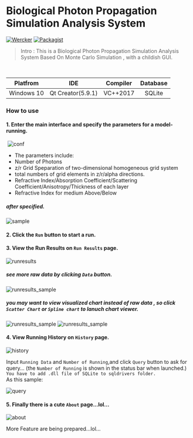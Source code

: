 # Biological Photon Propagation Simulation Analysis System

[![Wercker](https://img.shields.io/wercker/ci/wercker/docs.svg)]()
[![Packagist](https://img.shields.io/packagist/l/doctrine/orm.svg)]()

> Intro : This is a Biological Photon Propagation Simulation Analysis System Based On Monte Carlo Simulation , with a childish GUI.

<br>

|  Platfrom  | IDE  |  Compiler  |   Database   |
|:----------:|:--------:|:----------:|:----------:|
| Windows 10 | Qt Creator(5.9.1) | VC++2017 | SQLite |

### How to use

#### 1. Enter the main interface and specify the parameters for a model-running.

  ![conf](https://github.com/SimonCqk/Photon_Propagation_Simulation/blob/master/image/ConfigureParas.png?raw=true)
  
  + The parameters include:
  + Number of Photons
  + z/r Grid Speparation of two-dimensional homogeneous grid system
  + total numbers of grid elements in z/r/alpha directions.
  + Refractive Index/Absorption Coefficient/Scattering Coefficient/Anisotropy/Thickness of each layer
  + Refractive Index for medium Above/Below
  ##### after specified.
  
  ![sample](https://github.com/SimonCqk/Photon_Propagation_Simulation/blob/master/image/Sample.png?raw=true)
  
#### 2. Click the `Run` button to start a run.
#### 3. View the Run Results on `Run Results` page.

  ![runresults](https://github.com/SimonCqk/Photon_Propagation_Simulation/blob/master/image/Results.png?raw=true)

  ##### see more raw data by clicking `Data` button.
  
  ![runresults_sample](https://github.com/SimonCqk/Photon_Propagation_Simulation/blob/master/image/Results_sample.png?raw=true)

  ##### you may want to view visualized chart instead of raw data , so click `Scatter Chart` or `Spline chart` to lanuch chart viewer.
  ![runresults_sample](https://github.com/SimonCqk/Photon_Propagation_Simulation/blob/master/image/Results_scatterchart.png?raw=true)
  ![runresults_sample](https://github.com/SimonCqk/Photon_Propagation_Simulation/blob/master/image/Results_splinechart.png?raw=true)
  
#### 4. View Running History on `History` page.
  ![history](https://github.com/SimonCqk/Photon_Propagation_Simulation/blob/master/image/History.png?raw=true)
  
  Input `Running Data` and `Number of Running`,and click `Query` button to ask for query...
  (the `Number of Running` is shown in the status bar when launched.)<br>
  `You have to add .dll file of SQLite to sqldrivers folder. `<br>
  As this sample:
  
  ![query](https://github.com/SimonCqk/Photon_Propagation_Simulation/blob/master/image/History_query.png?raw=true)

#### 5. Finally there is a cute `About` page...lol...
![about](https://github.com/SimonCqk/Photon_Propagation_Simulation/blob/master/image/About.png?raw=true)

More Feature are being prepared...lol...

